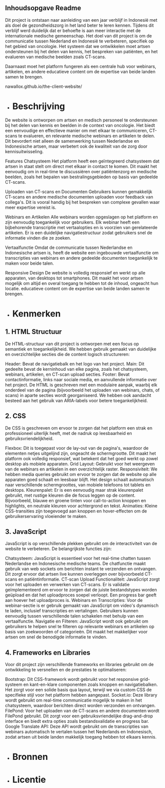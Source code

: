 

## Inhoudsopgave Readme

Dit project is ontstaan naar aanleiding van een jaar verblijf in Indonesië met als doel de gezondheidszorg in het land beter te leren kennen. Tijdens dit verblijf werd duidelijk dat er behoefte is aan meer interactie met de internationale medische gemeenschap. Het doel van dit project is om de communicatie tussen Nederland en Indonesië te verbeteren, specifiek op het gebied van oncologie. Het systeem dat we ontwikkelen moet artsen ondersteunen bij het delen van kennis, het bespreken van patiënten, en het evalueren van medische beelden zoals CT-scans.

Daarnaast moet het platform fungeren als een centrale hub voor webinars, artikelen, en andere educatieve content om de expertise van beide landen samen te brengen.

nawallox.github.io/the-client-website/

  * <h1> Beschrijving </h1>

  De website is ontworpen om artsen en medisch personeel te ondersteunen bij het delen van kennis en beelden in de context van oncologie. Het biedt een eenvoudige en effectieve manier om met elkaar te communiceren, CT-scans te evalueren, en relevante medische webinars en artikelen te delen. Dit bevordert niet alleen de samenwerking tussen Nederlandse en Indonesische artsen, maar verbetert ook de kwaliteit van de zorg door kennisuitwisseling.

Features
Chatsysteem
Het platform heeft een geïntegreerd chatsysteem dat artsen in staat stelt om direct met elkaar in contact te komen. Dit maakt het eenvoudig om in real-time te discussiëren over patiëntenzorg en medische beelden, zoals het bepalen van bestralingsgebieden op basis van gedeelde CT-scans.

Uploaden van CT-scans en Documenten
Gebruikers kunnen gemakkelijk CT-scans en andere medische documenten uploaden voor feedback van collega's. Dit is vooral handig bij het bespreken van complexe gevallen waar meer expertise vereist is.

Webinars en Artikelen
Alle webinars worden opgeslagen op het platform en zijn eenvoudig toegankelijk voor gebruikers. Elk webinar heeft een bijbehorende transcriptie met vertaalopties en is voorzien van gerelateerde artikelen. Er is een duidelijke navigatiestructuur zodat gebruikers snel de informatie vinden die ze zoeken.

Vertaalfunctie
Omdat de communicatie tussen Nederlandse en Indonesische artsen is, heeft de website een ingebouwde vertaalfunctie om transcripties van webinars en andere gedeelde documenten toegankelijk te maken voor beide talen.

Responsive Design
De website is volledig responsief en werkt op alle apparaten, van desktops tot smartphones. Dit maakt het voor artsen mogelijk om altijd en overal toegang te hebben tot de inhoud, ongeacht hun locatie. educatieve content om de expertise van beide landen samen te brengen.

  * <h1> Kenmerken </h1>

   <h2> 1. HTML Structuur </h2>

De HTML-structuur van dit project is ontworpen met een focus op semantiek en toegankelijkheid. We hebben gebruik gemaakt van duidelijke en overzichtelijke secties die de content logisch structureren:

Header: Bevat de navigatiebalk en het logo van het project.
Main: Dit gedeelte bevat de kerninhoud van elke pagina, zoals het chatsysteem, webinars, artikelen, en CT-scan upload secties.
Footer: Bevat contactinformatie, links naar sociale media, en aanvullende informatie over het project.
De HTML is geschreven met een modulaire aanpak, waarbij elk onderdeel van de pagina (bijvoorbeeld het uploaden van webinars, chats, of scans) in aparte secties wordt georganiseerd. We hebben ook aandacht besteed aan het gebruik van ARIA-labels voor betere toegankelijkheid.

 <h2>2. CSS </h2>

De CSS is geschreven om ervoor te zorgen dat het platform een strak en professioneel uiterlijk heeft, met de nadruk op leesbaarheid en gebruiksvriendelijkheid.

Flexbox: Dit is toegepast voor de lay-out van de pagina's, waardoor de elementen netjes uitgelijnd zijn, ongeacht de schermgrootte. Dit maakt het platform ook volledig responsief, wat betekent dat het goed werkt op zowel desktop als mobiele apparaten.
Grid Layout: Gebruikt voor het weergeven van de webinars en artikelen in een overzichtelijk raster.
Responsiviteit: We hebben media queries gebruikt om ervoor te zorgen dat de website op alle apparaten goed schaalt en leesbaar blijft. Het design schaalt automatisch naar verschillende schermgroottes, van mobiele telefoons tot tablets en desktops.
Kleurenpalet: Er is een eenvoudig maar strak kleurenpalet gebruikt, met rustige kleuren die de focus leggen op de content. Bijvoorbeeld, blauwe en groene tinten voor call-to-action knoppen en highlights, en neutrale kleuren voor achtergrond en tekst.
Animaties: Kleine CSS-transities zijn toegevoegd aan knoppen en hover-effecten om de gebruikerservaring vloeiender te maken.

 <h2>3. JavaScript </h2>

JavaScript is op verschillende plekken gebruikt om de interactiviteit van de website te verbeteren. De belangrijkste functies zijn:

Chatsysteem: JavaScript is essentieel voor het real-time chatten tussen Nederlandse en Indonesische medische teams. De chatfunctie maakt gebruik van web sockets om berichten instant te verzenden en ontvangen. Dit zorgt ervoor dat artsen live kunnen overleggen over bijvoorbeeld CT-scans en patiëntinformatie.
CT-scan Upload Functionaliteit: JavaScript zorgt voor het uploaden en verwerken van CT-scans. Er is validatie geïmplementeerd om ervoor te zorgen dat de juiste bestandstypes worden geüpload en dat het uploadproces soepel verloopt. Een progress bar geeft aan hoever het uploadproces is.
Webinars en Transcripties: Voor de webinar-sectie is er gebruik gemaakt van JavaScript om video's dynamisch te laden, inclusief transcripties en vertalingen. Gebruikers kunnen eenvoudig tussen verschillende talen schakelen met behulp van een vertaalfunctie.
Navigatie en Filteren: JavaScript wordt ook gebruikt om gebruikers te helpen snel te filteren op relevante webinars en artikelen op basis van zoekwoorden of categorieën. Dit maakt het makkelijker voor artsen om snel de benodigde informatie te vinden.

 <h2> 4. Frameworks en Libraries </h2>

Voor dit project zijn verschillende frameworks en libraries gebruikt om de ontwikkeling te versnellen en de prestaties te optimaliseren:

Bootstrap: Dit CSS-framework wordt gebruikt voor het responsive grid-systeem en kant-en-klare componenten zoals knoppen en navigatiebalken. Het zorgt voor een solide basis qua layout, terwijl we via custom CSS de specifieke stijl voor het platform hebben aangepast.
Socket.io: Deze library wordt gebruikt om real-time communicatie mogelijk te maken in het chatsysteem, waardoor berichten direct worden verzonden en ontvangen.
FilePond: Voor het uploaden van de CT-scans en andere documenten wordt FilePond gebruikt. Dit zorgt voor een gebruiksvriendelijke drag-and-drop interface en biedt extra opties zoals bestandsvalidatie en progress bar.
Google Translate API: Deze API wordt gebruikt om de transcripties van webinars automatisch te vertalen tussen het Nederlands en Indonesisch, zodat artsen uit beide landen makkelijk toegang hebben tot elkaars kennis.
  * <h1> Bronnen </h1>
  * <h1> Licentie </h1>
